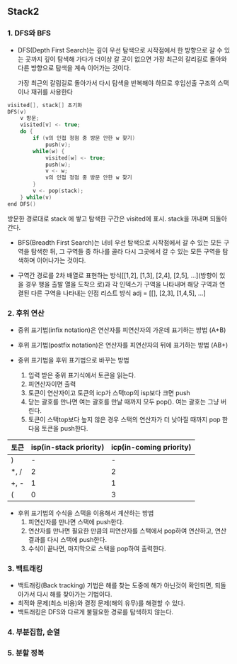 ## Stack2

### 1. DFS와 BFS

- DFS(Depth First Search)는 깊이 우선 탐색으로 시작점에서 한 방향으로 갈 수 있는 곳까지 깊이 탐색해 가다가 더이상 갈 곳이 없으면 가장 최근의 갈리길로 돌아와 다른 방향으로 탐색을 계속 이어가는 것이다.

  가장 최근의 갈림길로 돌아가서 다시 탐색을 반복해야 하므로 후입선출 구조의 스택이나 재귀를 사용한다

```c++
visited[], stack[] 초기화
DFS(v)
    v 방문;
	visited[v] <- true;
	do {
        if (v의 인접 정점 중 방문 안한 w 찾기)
            push(v);
        while(w) {
            visited[w] <- true;
            push(w);
            v <- w;
            v의 인접 정점 중 방문 안한 w 찾기
        }
        v <- pop(stack);
    } while(v)
end DFS()
```

방문한 경로대로 stack 에 쌓고 탐색한 구간은 visited에 표시. stack을 꺼내며 되돌아 간다.



- BFS(Breadth First Search)는 너비 우선 탐색으로 시작점에서 갈 수 있는 모든 구역을 탐색한 뒤, 그 구역들 중 하나를 골라 다시 그곳에서 갈 수 있는 모든 구역을 탐색하며 이어나가는 것이다.



- 구역간 경로를 2차 배열로 표현하는 방식[[1,2], [1,3], [2,4], [2,5], ...]\(방향이 있을 경우 행을 출발 열을 도착으 로)과 각 인덱스가 구역을 나타내며 해당 구역과 연결된 다른 구역을 나타내는 인접 리스트 방식 adj = [[], [2,3], [1,4,5], ...]



### 2. 후위 연산

- 중위 표기법(infix notation)은 연산자를 피연산자의 가운데 표기하는 방법 (A+B)
- 후위 표기법(postfix notation)은 연산자를 피연산자의 뒤에 표기하는 방법 (AB+)



- 중위 표기법을 후위 표기법으로 바꾸는 방법
  1) 입력 받은 중위 표기식에서 토큰을 읽는다.
  2) 피연산자이면 출력
  3) 토큰이 연산자이고 토큰의 icp가 스택top의 isp보다 크면 push
  4) 닫는 괄호를 만나면 여는 괄호를 만날 때까지 모두 pop(). 여는 괄호는 그냥 버린다.
  5) 토큰이 스택top보다 높지 않은 경우 스택의 연산자가 더 낮아질 때까지 pop 한다음 토큰을 push한다.

| 토큰 | isp(in-stack priority) | icp(in-coming priority) |
| ---- | ---------------------- | ----------------------- |
| )    | -                      | -                       |
| *, / | 2                      | 2                       |
| +, - | 1                      | 1                       |
| (    | 0                      | 3                       |



- 후위 표기법의 수식을 스택을 이용해서 계산하는 방법
  1. 피연산자를 만나면 스택에 push한다.
  2. 연산자를 만나면 필요한 만큼의 피연산자를 스택에서 pop하여 연산하고, 연산 결과를 다시 스택에 push한다.
  3. 수식이 끝나면, 마지막으로 스택을 pop하여 출력한다. 



### 3. 백트래킹

- 백트래킹(Back tracking) 기법은 해를 찾는 도중에 해가 아닌것이 확인되면, 되돌아가서 다시 해를 찾아가는 기법이다.
- 최적화 문제(최소 비용)와 결정 문제(해의 유무)를 해결할 수 있다.
- 백트래킹은 DFS와 다르게 불필요한 경로를 탐색하지 않는다.



### 4. 부분집합, 순열





### 5. 분할 정복

 